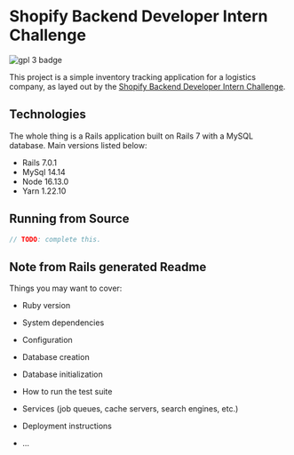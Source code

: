 # Shopify Backend Developer Intern Challenge

![gpl 3 badge](https://img.shields.io/badge/license-GPL%203.0-blue)

This project is a simple inventory tracking application for a logistics company, as layed
out by the [Shopify Backend Developer Intern Challenge](https://docs.google.com/document/d/1z9LZ_kZBUbg-O2MhZVVSqTmvDko5IJWHtuFmIu_Xg1A/edit).

## Technologies
The whole thing is a Rails application built on Rails 7 with
a MySQL database. Main versions listed below:
- Rails 7.0.1
- MySql 14.14
- Node 16.13.0
- Yarn 1.22.10

## Running from Source
```Rust
// TODO: complete this.
```

## Note from Rails generated Readme

Things you may want to cover:

* Ruby version

* System dependencies

* Configuration

* Database creation

* Database initialization

* How to run the test suite

* Services (job queues, cache servers, search engines, etc.)

* Deployment instructions

* ...
